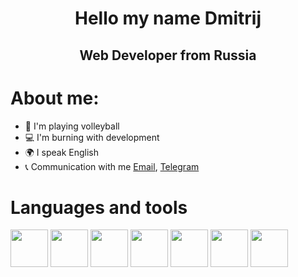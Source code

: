 <div id="header" align="center">
    <h1 style="border:none">Hello my name Dmitrij</h1>
    <h2 style="border:none">Web Developer from Russia</h2>
</div>

<div id="about">
    <h1 style="border:none">About me:</h1>
    <ul id="links">
        <li id="link">🏐 I'm playing volleyball</li>
        <li id="link">💻 I'm burning with development</li>
        <li id="link">🌍 I speak English</li>
        <li id="link">📞 Communication with me <a href="mailto:tolstov.dmitrij42@gmail.com">Email</a>, <a href="https://t.me/inevitability_itself">Telegram</a></li>
    </ul>
</div>

<div id="language">
    <h1 style="border:none">Languages and tools</h1>
    <img src="https://cdn.jsdelivr.net/gh/devicons/devicon/icons/javascript/javascript-original.svg" height=60" width=60" />
    <img src="https://cdn.jsdelivr.net/gh/devicons/devicon/icons/css3/css3-original-wordmark.svg" height=60" width=60" />
    <img src="https://cdn.jsdelivr.net/gh/devicons/devicon/icons/html5/html5-original-wordmark.svg" height=60" width=60" />
    <img src="https://cdn.jsdelivr.net/gh/devicons/devicon/icons/vuejs/vuejs-original-wordmark.svg" height=60" width=60"/>
    <img src="https://cdn.jsdelivr.net/gh/devicons/devicon/icons/vuetify/vuetify-original.svg" height=60" width=60"/>
    <img src="https://cdn.jsdelivr.net/gh/devicons/devicon/icons/sass/sass-original.svg" height=60" width=60"/>
    <img src="https://cdn.jsdelivr.net/gh/devicons/devicon/icons/nodejs/nodejs-original-wordmark.svg" height=60" width=60"/>
</div>
